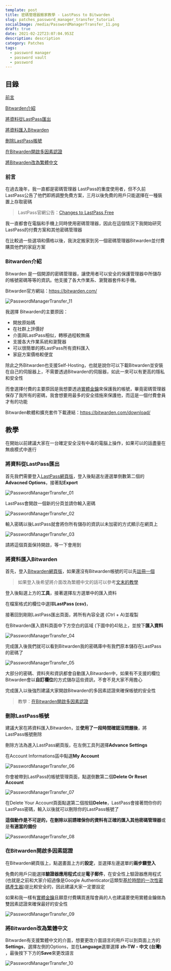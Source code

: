 ```yaml
---
template: post
title: 密碼管理器搬家教學 - LastPass to Bitwarden
slug: patches_password_manager_transfer_tutorial
socialImage: /media/PasswordManagerTransfer_11.png
draft: true
date: 2021-02-22T23:07:04.953Z
description: description
category: Patches
tags:
  - password manager
  - password vault
  - password
---
```

## 目錄

  [前言](#前言)

[Bitwarden介紹](#Bitwarden介紹)

[將資料從LastPass匯出](#將資料從LastPass匯出)

[將資料匯入Bitwarden](#將資料匯入Bitwarden)

[刪除LastPass帳號](#刪除LastPass帳號)

[在Bitwarden開啟多因素認證](#在Bitwarden開啟多因素認證)

[將Bitwarden改為繁體中文](#將Bitwarden改為繁體中文)

### 前言

在過去幾年，我一直都是密碼管理器 LastPass的重度使用者，但不久前 LastPass公告了他們即將調整免費方案，三月以後免費的用戶只能選擇在一種裝置上存取密碼

> LastPass官網公告：[Changes to LastPass Free](https://blog.lastpass.com/2021/02/changes-to-lastpass-free/)

我一直都會在電腦和手機上同時使用密碼管理器，因此在這個情況下我開始研究LastPass的付費方案和其他密碼管理器

在比較過一些選項和價格以後，我決定搬家到另一個密碼管理器Bitwarden並付費購買他們的家庭方案

### Bitwarden介紹

Bitwarden 是一個開源的密碼管理器，讓使用者可以安全的保護管理器中所儲存的帳號密碼等等的資訊。他支援了各大作業系、瀏覽器套件和手機。

Bitwarden官方網站：<https://bitwarden.com/>

![PasswordManagerTransfer_11](/media/PasswordManagerTransfer_11.png)

我選擇 Bitwarden的主要原因：

* 開放原始碼
* 在社群上評價好
* 介面與LastPass相似，轉移過程較無痛
* 支援各大作業系統和瀏覽器
* 可以很簡單的將LastPass所有資料匯入
* 家庭方案價格較便宜

除此之外Bitwarden也支援Self-Hosting，也就是說你可以下載Bitwarden並安裝在自己的伺服器上，不需要透過Bitwarden的伺服器，如此一來可以有更高的隱私和安全性

而會選擇付費的主要原因是我想要透過[實體金鑰](/posts/ep28_why_you_shouldnt_use_sms_as_2FA#u2f-實體金鑰)來保護我的帳號，畢竟密碼管理器保存了我所有的密碼，我會想要用最多的安全措施來保護他，而這是一個付費會員才有的功能

[](https://bitwarden.com/)Bitwarden軟體和擴充套件下載連結：<https://bitwarden.com/download/>

## [](https://bitwarden.com/download/)教學

在開始以前建議大家在一台確定安全沒有中毒的電腦上操作，如果可以的話盡量在無痕模式中進行

### 將資料從LastPass匯出

首先我們需要登入[LastPass網頁版](https://lastpass.com/?ac=1)，登入後點選左邊選單倒數第二個的**Advacned Options**，接著點**Export**

![PasswordManagerTransfer_01](/media/PasswordManagerTransfer_01.png)

LastPass會開啟一個新的分頁並請你輸入密碼

![PasswordManagerTransfer_02](/media/PasswordManagerTransfer_02.png)

輸入密碼以後LastPass就會將你所有儲存的資訊以未加密的方式顯示在網頁上

![PasswordManagerTransfer_03](/media/PasswordManagerTransfer_03.png)

請將這個頁面保持開啟，等一下會用到

### 將資料匯入Bitwarden

首先，登入[Bitwarden網頁版](https://vault.bitwarden.com/#/)，如果還沒有Bitwarden帳號的可以先[註冊一個](https://vault.bitwarden.com/#/register)

>  如果登入後希望將介面改為繁體中文的話可以參考[文末的教學](#將Bitwarden改為繁體中文)

登入後點選上方的**工具**，接著選擇左方選單中的匯入資料

在檔案格式的欄位中選擇**LastPass (csv)**，

接著回到剛剛LastPass匯出頁面，將所有內容全選 (Ctrl + A)並複製

在Bitwarden匯入資料頁面中下方空白的區域 (下圖中的4)貼上，並按下**匯入資料**

![PasswordManagerTransfer_04](/media/PasswordManagerTransfer_04.png)

完成匯入後我們就可以看到Bitwarden我的密碼庫中有我們原本儲存在LastPass的密碼了

![PasswordManagerTransfer_05](/media/PasswordManagerTransfer_05.png)

大部分的密碼、資料夾和資訊都會自動匯入Bitwarden中，如果有不支援的欄位Bitwarden會以**自訂欄位**的方式儲存這些資訊，不會不見大家不用擔心

完成匯入以後強烈建議大家開啟Bitwarden的多因素認證來確保帳號的安全性

> 教學：[在Bitwarden開啟多因素認證](#在Bitwarden開啟多因素認證)

### 刪除LastPass帳號

建議大家在將資料匯入Bitwarden，並**使用了一段時間確認沒問題後**，將LastPass帳號刪除

刪除方法為進入LastPass網頁版，在左側工具列選擇**Advance Settings**

在Account Informations區中點選**My Account**

![PasswordManagerTransfer_06](/media/PasswordManagerTransfer_06.png)

你會被帶到LastPass的帳號管理頁面，點選倒數第二個**Delete Or Reset Account**

![PasswordManagerTransfer_07](/media/PasswordManagerTransfer_07.png)

在Delete Your Account頁面點選第二個按鈕**Delete**，LastPass會接著問你你的LastPass密碼，輸入以後就可以刪除你的LastPass帳號了

**這個動作是不可逆的，**在刪除以前請確保你的資料有**正確的匯入其他密碼管理器**或是**有適當的備份**

![PasswordManagerTransfer_08](/media/PasswordManagerTransfer_08.png)

### 在Bitwarden開啟多因素認證

在Bitwarden網頁版上，點選畫面上方的**設定**，並選擇左邊選單的**兩步驟登入**

免費的用戶只能選擇**驗證器應用程式**或是**電子郵件**，在安全性上驗證器應用程式 (也就是之前和大家介紹過像是Google Authenticator這類型[基於時間的一次性密碼產生器](/posts/ep28_why_you_shouldnt_use_sms_as_2FA#totp密碼產生器))是比較安全的，因此建議大家一定要設定

如果和我一樣有[實體金鑰](/posts/ep28_why_you_shouldnt_use_sms_as_2FA#u2f-實體金鑰)且願意付費購買進階會員的人也建議要使用實體金鑰做為雙因素認證來確保最好的安全性

![PasswordManagerTransfer_09](/media/PasswordManagerTransfer_09.png)

### 將Bitwarden改為繁體中文

Bitwarden有支援繁體中文的介面，想要更改介面語言的用戶可以到頁面上方的**Settings**，選擇左側的Options，並在**Language**選單選擇 **zh-TW - 中文 (台灣)** ，最後按下下方的**Save**來更改語言

![PasswordManagerTransfer_10](/media/PasswordManagerTransfer_10.png)